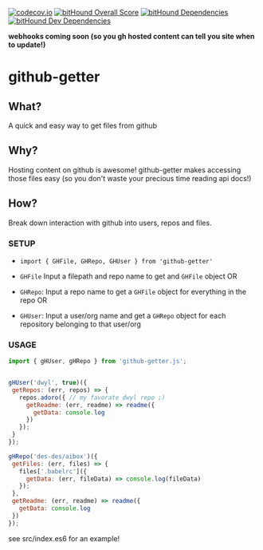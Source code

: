 [![codecov.io](https://codecov.io/github/des-des/github-getter/coverage.svg?branch=master)](https://codecov.io/github/des-des/github-getter?branch=master) [![bitHound Overall Score](https://www.bithound.io/github/des-des/github-getter/badges/score.svg)](https://www.bithound.io/github/des-des/github-getter) [![bitHound Dependencies](https://www.bithound.io/github/des-des/github-getter/badges/dependencies.svg)](https://www.bithound.io/github/des-des/github-getter/master/dependencies/npm) [![bitHound Dev Dependencies](https://www.bithound.io/github/des-des/github-getter/badges/devDependencies.svg)](https://www.bithound.io/github/des-des/github-getter/master/dependencies/npm)

**webhooks coming soon (so you gh hosted content can tell you site when to update!)**

# github-getter

## What?

A quick and easy way to get files from github

## Why?

Hosting content on github is awesome! github-getter makes accessing those files easy (so you don't waste your precious time reading api docs!)

## How?

Break down interaction with github into users, repos and files.

### SETUP

 * `import { GHFile, GHRepo, GHUser } from 'github-getter'`

 * `GHFile` Input a filepath and repo name to get and `GHFile` object OR
 * `GHRepo`: Input a repo name to get a `GHFile` object for everything in the repo OR
 * `GHUser`: Input a user/org name and get a `GHRepo` object for each repository belonging to that user/org
 
### USAGE


 ```javascript
import { gHUser, gHRepo } from 'github-getter.js';


gHUser('dwyl', true)({
  getRepos: (err, repos) => {
    repos.adoro({ // my favorate dwyl repo ;)
      getReadme: (err, readme) => readme({
        getData: console.log
      })
    });
  }
});

gHRepo('des-des/aibox')({
  getFiles: (err, files) => {
    files['.babelrc']({
      getData: (err, fileData) => console.log(fileData)
    });
  },
  getReadme: (err, readme) => readme({
    getData: console.log
  })
});
 ```
 see src/index.es6 for an example!
 
 
